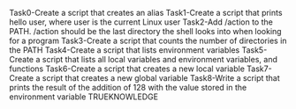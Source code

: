 Task0-Create a script that creates an alias
Task1-Create a script that prints hello user, where user is the current Linux user
Task2-Add /action to the PATH. /action should be the last directory the shell looks into when looking for a program
Task3-Create a script that counts the number of directories in the PATH
Task4-Create a script that lists environment variables
Task5-Create a script that lists all local variables and environment variables, and functions
Task6-Create a script that creates a new local variable
Task7-Create a script that creates a new global variable
Task8-Write a script that prints the result of the addition of 128 with the value stored in the environment variable TRUEKNOWLEDGE
